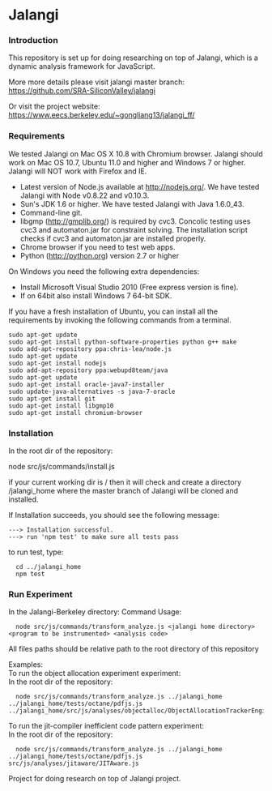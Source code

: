 Jalangi
=======
### Introduction

This repository is set up for doing researching on top of Jalangi, which is a dynamic analysis framework for JavaScript.

More more details please visit jalangi master branch:
https://github.com/SRA-SiliconValley/jalangi

Or visit the project website:
https://www.eecs.berkeley.edu/~gongliang13/jalangi_ff/

### Requirements

We tested Jalangi on Mac OS X 10.8 with Chromium browser.  Jalangi should work on Mac OS
10.7, Ubuntu 11.0 and higher and Windows 7 or higher. Jalangi will NOT work with Firefox
and IE.

  * Latest version of Node.js available at http://nodejs.org/.  We have tested Jalangi with Node v0.8.22 and v0.10.3.
  * Sun's JDK 1.6 or higher.  We have tested Jalangi with Java 1.6.0_43.
  * Command-line git.
  * libgmp (http://gmplib.org/) is required by cvc3.  Concolic testing uses cvc3 and automaton.jar for constraint solving. The installation script checks if cvc3 and automaton.jar are installed properly.
  * Chrome browser if you need to test web apps.
  * Python (http://python.org) version 2.7 or higher
  
On Windows you need the following extra dependencies:

  * Install Microsoft Visual Studio 2010 (Free express version is fine).
  * If on 64bit also install Windows 7 64-bit SDK.

If you have a fresh installation of Ubuntu, you can install all the requirements by invoking the following commands from a terminal.

    sudo apt-get update
    sudo apt-get install python-software-properties python g++ make
    sudo add-apt-repository ppa:chris-lea/node.js
    sudo apt-get update
    sudo apt-get install nodejs
    sudo add-apt-repository ppa:webupd8team/java
    sudo apt-get update
    sudo apt-get install oracle-java7-installer
    sudo update-java-alternatives -s java-7-oracle
    sudo apt-get install git
    sudo apt-get install libgmp10
    sudo apt-get install chromium-browser

### Installation

In the root dir of the repository:

  node src/js/commands/install.js

if your current working dir is <parent-dir>/<cur-dir> then it will check and create a directory <parent-dir>/jalangi_home where the master branch of Jalangi will be cloned and installed.

If Installation succeeds, you should see the following message:

    ---> Installation successful.
    ---> run 'npm test' to make sure all tests pass

to run test, type:
```
  cd ../jalangi_home
  npm test
```
### Run Experiment

In the Jalangi-Berkeley directory:
Command Usage:
```
  node src/js/commands/transform_analyze.js <jalangi home directory> <program to be instrumented> <analysis code>
```
All files paths should be relative path to the root directory of this repository

Examples:  
To run the object allocation experiment experiment:  
In the root dir of the repository:
```
  node src/js/commands/transform_analyze.js ../jalangi_home ../jalangi_home/tests/octane/pdfjs.js ../jalangi_home/src/js/analyses/objectalloc/ObjectAllocationTrackerEngineIB
```
To run the jit-compiler inefficient code pattern experiment:  
In the root dir of the repository:
```
  node src/js/commands/transform_analyze.js ../jalangi_home ../jalangi_home/tests/octane/pdfjs.js src/js/analyses/jitaware/JITAware.js
```

Project for doing research on top of Jalangi project.

